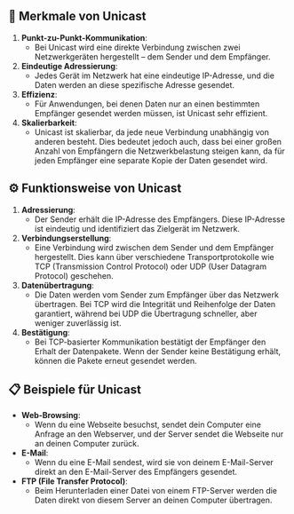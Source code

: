 ## 📌 Merkmale von Unicast

1. **Punkt-zu-Punkt-Kommunikation**: 
    - Bei Unicast wird eine direkte Verbindung zwischen zwei Netzwerkgeräten hergestellt – dem Sender und dem Empfänger.
2. **Eindeutige Adressierung**: 
    - Jedes Gerät im Netzwerk hat eine eindeutige IP-Adresse, und die Daten werden an diese spezifische Adresse gesendet.
3. **Effizienz**: 
    - Für Anwendungen, bei denen Daten nur an einen bestimmten Empfänger gesendet werden müssen, ist Unicast sehr effizient.
4. **Skalierbarkeit**: 
    - Unicast ist skalierbar, da jede neue Verbindung unabhängig von anderen besteht. Dies bedeutet jedoch auch, dass bei einer großen Anzahl von Empfängern die Netzwerkbelastung steigen kann, da für jeden Empfänger eine separate Kopie der Daten gesendet wird.

## ⚙️ Funktionsweise von Unicast

1. **Adressierung**: 
    - Der Sender erhält die IP-Adresse des Empfängers. Diese IP-Adresse ist eindeutig und identifiziert das Zielgerät im Netzwerk.
2. **Verbindungserstellung**: 
    - Eine Verbindung wird zwischen dem Sender und dem Empfänger hergestellt. Dies kann über verschiedene Transportprotokolle wie TCP (Transmission Control Protocol) oder UDP (User Datagram Protocol) geschehen.
3. **Datenübertragung**: 
    - Die Daten werden vom Sender zum Empfänger über das Netzwerk übertragen. Bei TCP wird die Integrität und Reihenfolge der Daten garantiert, während bei UDP die Übertragung schneller, aber weniger zuverlässig ist.
4. **Bestätigung**: 
    - Bei TCP-basierter Kommunikation bestätigt der Empfänger den Erhalt der Datenpakete. Wenn der Sender keine Bestätigung erhält, können die Pakete erneut gesendet werden.

## 📋 Beispiele für Unicast

- **Web-Browsing**: 
    - Wenn du eine Webseite besuchst, sendet dein Computer eine Anfrage an den Webserver, und der Server sendet die Webseite nur an deinen Computer zurück.
- **E-Mail**: 
    - Wenn du eine E-Mail sendest, wird sie von deinem E-Mail-Server direkt an den E-Mail-Server des Empfängers gesendet.
- **FTP (File Transfer Protocol)**: 
    - Beim Herunterladen einer Datei von einem FTP-Server werden die Daten direkt von diesem Server an deinen Computer übertragen.
